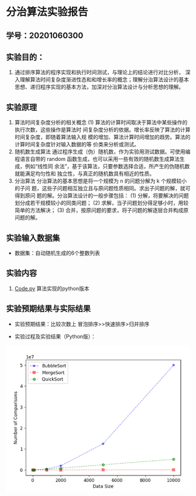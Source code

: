 # 分治算法实验报告

## 学号：20201060300


## 实验目的：

1. 通过排序算法的程序实现和执行时间测试，与理论上的结论进行对比分析，
深入理解算法时间复杂度渐进性态和和增长率的概念；理解分治算法设计的基本
思想、递归程序实现的基本方法，加深对分治算法设计与分析思想的理解。

## 实验原理

1. 算法时间复杂度分析的相关概念
(1) 算法的计算时间取决于算法中某些操作的执行次数，这些操作是算法时
间复杂度分析的依据。增长率反映了算法的计算时间复杂度，即随着算法输入规
模的增加、算法计算时间增加的趋势。算法的计算时间复杂度针对输入数据的等
价类来分析或测试。
2. 随机数生成算法
通过程序生成（伪）随机数，作为实验用测试数据。可使用编程语言自带的
random 函数生成，也可以采用一些有效的随机数生成算法生成，例如“线性同
余法”，基于该算法，只要参数选择合适，所产生的伪随机数就能满足均匀性和
独立性，与真正的随机数具有相近的性质。
3. 分治算法
分治算法的基本思想是将一个规模为 n 的问题分解为 k 个规模较小的子问
题，这些子问题相互独立且与原问题性质相同。求出子问题的解，就可得到原问
题的解。分治算法设计的一般步骤包括：
    (1) 分解，将要解决的问题划分成若干规模较小的同类问题；
    (2) 求解，当子问题划分得足够小时，用较简单的方法解决；
    (3) 合并，按原问题的要求，将子问题的解逐层合并构成原问题的解。


## 实验输入数据集

+ 数据集：自动随机生成的6个整数列表

## 实验内容

1. [Code.py](./Code.py) 算法实现的python版本

## 实验预期结果与实际结果
+ 实验预期结果：比较次数上 冒泡排序>>快速排序>归并排序

+ 实验过程及实验结果（Python版）：


![image](https://github.com/weixing18/Homework/blob/main/Divide.png)

